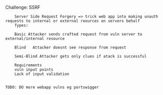 Challenge: SSRF

        Server Side Request Forgery => trick web app into making unauth requests to internal or external reources on servers behalf
        Types:

        Basic Attacker sends crafted request from vuln server to external/internal resource

        Blind   Attacker doesnt see response from request
    
        Semi-Blind Attacker gets only clues if atack is successful

        Requirements
        vuln input points
        Lack of input validation


    TODO: DO more webapp vulns eg portswigger
